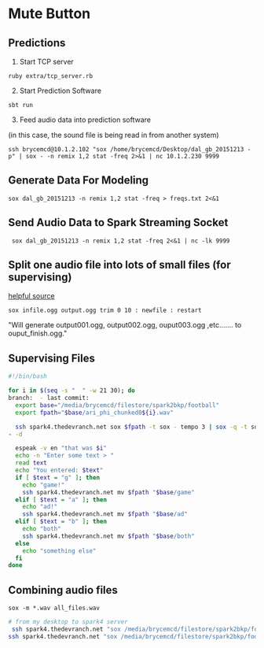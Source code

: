 # Mute Button



## Predictions

1. Start TCP server

`ruby extra/tcp_server.rb`

2. Start Prediction Software

`sbt run`

3. Feed audio data into prediction software

(in this case, the sound file is being read in from another system)

`ssh brycemcd@10.1.2.102 "sox /home/brycemcd/Desktop/dal_gb_20151213 -p" | sox - -n remix 1,2 stat -freq 2>&1 | nc 10.1.2.230 9999`

## Generate Data For Modeling

`sox dal_gb_20151213 -n remix 1,2 stat -freq > freqs.txt 2<&1`

## Send Audio Data to Spark Streaming Socket

` sox dal_gb_20151213 -n remix 1,2 stat -freq 2<&1 | nc -lk 9999`

## Split one audio file into lots of small files (for supervising)

[helpful source](http://sox.10957.n7.nabble.com/Split-a-big-file-I-m-recording-in-smaller-pieces-td4774.html)

`sox infile.ogg output.ogg trim 0 10 : newfile : restart`

"Will generate output001.ogg, output002.ogg, ouput003.ogg ,etc....... to ouput_finish.ogg."

## Supervising Files
```bash
#!/bin/bash

for i in $(seq -s "  " -w 21 30); do
branch:  - last commit: 
  export base="/media/brycemcd/filestore/spark2bkp/football"
  export fpath="$base/ari_phi_chunked0${i}.wav"

  ssh spark4.thedevranch.net sox $fpath -t sox - tempo 3 | sox -q -t sox
- -d

  espeak -v en "that was $i"
  echo -n "Enter some text > "
  read text
  echo "You entered: $text"
  if [ $text = "g" ]; then
    echo "game!"
    ssh spark4.thedevranch.net mv $fpath "$base/game"
  elif [ $text = "a" ]; then
    echo "ad!"
    ssh spark4.thedevranch.net mv $fpath "$base/ad"
  elif [ $text = "b" ]; then
    echo "both"
    ssh spark4.thedevranch.net mv $fpath "$base/both"
  else
    echo "something else"
  fi
done
```

## Combining audio files

`sox -m *.wav all_files.wav`

```bash
# from my desktop to spark4 server
 ssh spark4.thedevranch.net "sox /media/brycemcd/filestore/spark2bkp/football/ari_phi_chunked069.wav -p" | play - -n stat -freq >/dev/null 2>&1 | nc localhost 9999
ssh spark4.thedevranch.net "sox /media/brycemcd/filestore/spark2bkp/football/game_and_ad.wav -p" | play - -n stat -freq >/dev/null 2>&1 | nc -k 10.1.2.230 9999
```
